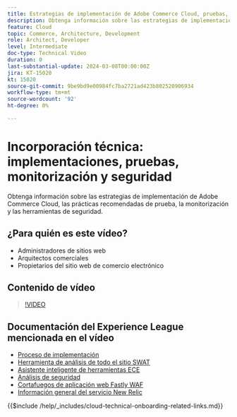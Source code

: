 ```yaml
---
title: Estrategias de implementación de Adobe Commerce Cloud, pruebas, supervisión y seguridad
description: Obtenga información sobre las estrategias de implementación, las pruebas, la monitorización y la seguridad de Adobe Commerce Cloud.
feature: Cloud
topic: Commerce, Architecture, Development
role: Architect, Developer
level: Intermediate
doc-type: Technical Video
duration: 0
last-substantial-update: 2024-03-08T00:00:00Z
jira: KT-15020
kt: 15020
source-git-commit: 9be9bd9e00984fc7ba2721ad423b802520906934
workflow-type: tm+mt
source-wordcount: '92'
ht-degree: 0%

---
```


# Incorporación técnica: implementaciones, pruebas, monitorización y seguridad

Obtenga información sobre las estrategias de implementación de Adobe Commerce Cloud, las prácticas recomendadas de prueba, la monitorización y las herramientas de seguridad.

## ¿Para quién es este vídeo?

- Administradores de sitios web
- Arquitectos comerciales
- Propietarios del sitio web de comercio electrónico

## Contenido de vídeo

>[!VIDEO](https://video.tv.adobe.com/v/3427818?learn=on)

## Documentación del Experience League mencionada en el vídeo

- [Proceso de implementación](https://experienceleague.adobe.com/docs/commerce-cloud-service/user-guide/develop/deploy/process.html)
- [Herramienta de análisis de todo el sitio SWAT](https://experienceleague.adobe.com/docs/commerce-operations/tools/site-wide-analysis-tool/intro.html)
- [Asistente inteligente de herramientas ECE](https://experienceleague.adobe.com/docs/commerce-cloud-service/user-guide/develop/deploy/smart-wizards.html)
- [Análisis de seguridad](https://experienceleague.adobe.com/docs/commerce-admin/systems/security/security-scan.html)
- [Cortafuegos de aplicación web Fastly WAF](https://experienceleague.adobe.com/docs/commerce-cloud-service/user-guide/cdn/fastly-waf-service.html)
- [Información general del servicio New Relic](https://experienceleague.adobe.com/docs/commerce-cloud-service/user-guide/monitor/new-relic/new-relic-service.html)

{{$include /help/_includes/cloud-technical-onboarding-related-links.md}}

